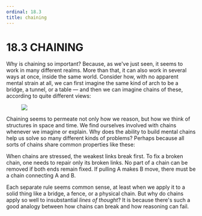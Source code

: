 ```yaml
---
ordinal: 18.3
title: chaining
---
```


# 18.3 CHAINING 

<p>Why is chaining so important? Because, as we've just seen, it seems to work in many different realms. More than that, it can also work in several ways at once, inside the same world. Consider how, with no apparent mental strain at all, we can first imagine the same kind of arch to be a bridge, a tunnel, or a table &mdash; and then we can imagine chains of these, according to quite different views:</p>
<figure><img src="/images/ch18/18-6.png"/></figure>
<p>Chaining seems to permeate not only how we reason, but how we think of structures in space and time. We find ourselves involved with chains whenever we imagine or explain. Why does the ability to build mental chains help us solve so many different kinds of problems? Perhaps because all sorts of chains share common properties like these:</p>
<p>When chains are stressed, the weakest links break first. To fix a broken chain, one needs to repair only its broken links. No part of a chain can be removed if both ends remain fixed. If pulling A makes B move, there must be a chain connecting A and B.</p>
<p>Each separate rule seems common sense, at least when we apply it to a solid thing like a bridge, a fence, or a physical chain. But why do chains apply so well to insubstantial <em>lines of thought</em>? It is because there's such a good analogy between how chains can break and how reasoning can fail.</p>